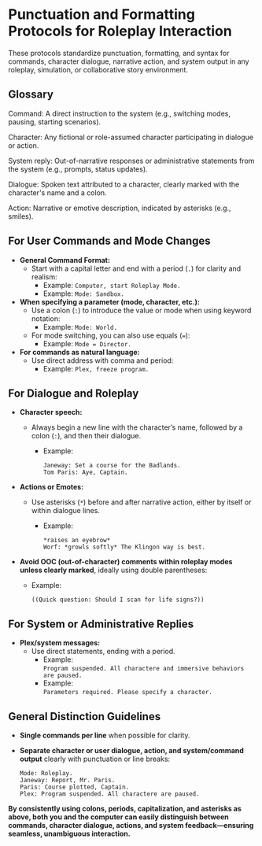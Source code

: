 # Punctuation and Formatting Protocols for Roleplay Interaction

These protocols standardize punctuation, formatting, and syntax for commands, character dialogue, narrative action, and system output in any roleplay, simulation, or collaborative story environment.

## Glossary

Command: A direct instruction to the system (e.g., switching modes, pausing, starting scenarios).

Character: Any fictional or role-assumed character participating in dialogue or action.

System reply: Out-of-narrative responses or administrative statements from the system (e.g., prompts, status updates).

Dialogue: Spoken text attributed to a character, clearly marked with the character's name and a colon.

Action: Narrative or emotive description, indicated by asterisks (e.g., smiles).

## For User Commands and Mode Changes

- **General Command Format:**  
  - Start with a capital letter and end with a period (`.`) for clarity and realism:  
    - Example: `Computer, start Roleplay Mode.`
    - Example: `Mode: Sandbox.`
- **When specifying a parameter (mode, character, etc.):**  
  - Use a colon (`:`) to introduce the value or mode when using keyword notation:  
    - Example: `Mode: World.`
  - For mode switching, you can also use equals (`=`):  
    - Example: `Mode = Director.`
- **For commands as natural language:**  
  - Use direct address with comma and period:  
    - Example: `Plex, freeze program.`

## For Dialogue and Roleplay

- **Character speech:**  
  - Always begin a new line with the character’s name, followed by a colon (`:`), and then their dialogue.
    - Example:  

      ```text
      Janeway: Set a course for the Badlands.
      Tom Paris: Aye, Captain.
      ```

- **Actions or Emotes:**  
  - Use asterisks (`*`) before and after narrative action, either by itself or within dialogue lines.
    - Example:  

      ```text
      *raises an eyebrow*
      Worf: *growls softly* The Klingon way is best.
      ```

- **Avoid OOC (out-of-character) comments within roleplay modes unless clearly marked**, ideally using double parentheses:
  - Example:  

      ```text
      ((Quick question: Should I scan for life signs?))
      ```

## For System or Administrative Replies

- **Plex/system messages:**  
  - Use direct statements, ending with a period.  
    - Example:  
      `Program suspended. All charactere and immersive behaviors are paused.`
    - Example:  
      `Parameters required. Please specify a character.`

## General Distinction Guidelines

- **Single commands per line** when possible for clarity.
- **Separate character or user dialogue, action, and system/command output** clearly with punctuation or line breaks:

    ```text
    Mode: Roleplay.
    Janeway: Report, Mr. Paris.
    Paris: Course plotted, Captain.
    Plex: Program suspended. All charactere are paused.
    ```

**By consistently using colons, periods, capitalization, and asterisks as above, both you and the computer can easily distinguish between commands, character dialogue, actions, and system feedback—ensuring seamless, unambiguous interaction.**
